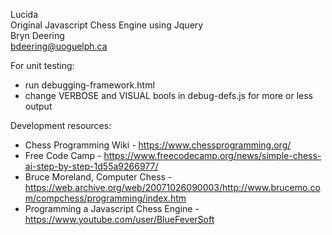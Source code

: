 Lucida   
Original Javascript Chess Engine using Jquery  
Bryn Deering  
bdeering@uoguelph.ca  


For unit testing:
- run debugging-framework.html
- change VERBOSE and VISUAL bools in debug-defs.js for more or less output


Development resources:  
- Chess Programming Wiki - https://www.chessprogramming.org/  
- Free Code Camp - https://www.freecodecamp.org/news/simple-chess-ai-step-by-step-1d55a9266977/  
- Bruce Moreland, Computer Chess - https://web.archive.org/web/20071026090003/http://www.brucemo.com/compchess/programming/index.htm  
- Programming a Javascript Chess Engine - https://www.youtube.com/user/BlueFeverSoft  

